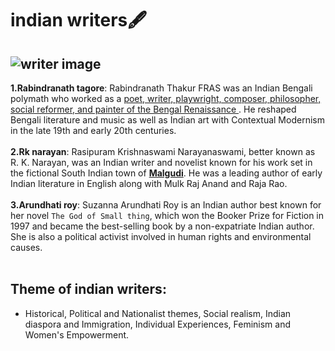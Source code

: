 # indian writers🖋️
![writer image](https://leatherbindingandgoldleafpages.wordpress.com/wp-content/uploads/2014/01/old-books-wallpaper-hd-old-books-wallpaper-hd-714.jpg)
---
**1.Rabindranath tagore**:
Rabindranath Thakur FRAS was an Indian Bengali polymath who worked as a <u> poet, writer, playwright, composer, philosopher, social reformer, and painter of the Bengal Renaissance </u>. He reshaped Bengali literature and music as well as Indian art with Contextual Modernism in the late 19th and early 20th centuries.<br><br>
**2.Rk narayan**:
Rasipuram Krishnaswami Narayanaswami, better known as R. K. Narayan, was an Indian writer and novelist known for his work set in the fictional South Indian town of <u>**Malgudi**</u>. He was a leading author of early Indian literature in English along with Mulk Raj Anand and Raja Rao.<br><br>
**3.Arundhati roy**:
Suzanna Arundhati Roy is an Indian author best known for her novel `The God of Small thing`, which won the Booker Prize for Fiction in 1997 and became the best-selling book by a non-expatriate Indian author. She is also a political activist involved in human rights and environmental causes.<br><br>

## Theme of indian writers:
- Historical, Political and Nationalist themes, Social realism, Indian diaspora and Immigration, Individual Experiences, Feminism and Women's Empowerment.